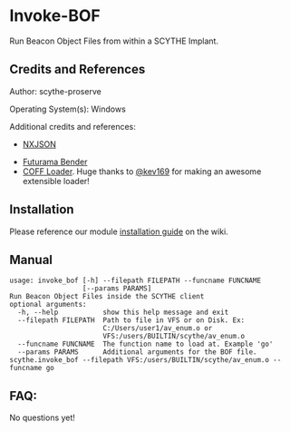 # Invoke-BOF

Run Beacon Object Files from within a SCYTHE Implant. 

## Credits and References

Author: scythe-proserve

Operating System(s): Windows

Additional credits and references:
* [NXJSON](https://github.com/thestr4ng3r/nxjson)
- [Futurama Bender](https://icons8.com/icon/SB0MdkfS1QQz/futurama-bender)
- [COFF Loader](https://github.com/trustedsec/COFFLoader). Huge thanks to [@kev169](https://github.com/kev169) for making an awesome extensible loader!

## Installation

Please reference our module [installation guide](https://github.com/scythe-io/community-modules/wiki) on the wiki.

##  Manual

```
usage: invoke_bof [-h] --filepath FILEPATH --funcname FUNCNAME
                  [--params PARAMS]
Run Beacon Object Files inside the SCYTHE client
optional arguments:
  -h, --help           show this help message and exit
  --filepath FILEPATH  Path to file in VFS or on Disk. Ex:
                       C:/Users/user1/av_enum.o or
                       VFS:/users/BUILTIN/scythe/av_enum.o
  --funcname FUNCNAME  The function name to load at. Example 'go'
  --params PARAMS      Additional arguments for the BOF file.
scythe.invoke_bof --filepath VFS:/users/BUILTIN/scythe/av_enum.o --funcname go
```

## FAQ:

No questions yet!